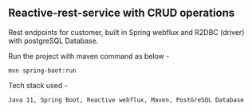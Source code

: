 ## Reactive-rest-service with CRUD operations 

Rest endpoints for customer, built in Spring webflux and R2DBC (driver) with postgreSQL Database.

Run the project with maven command as below - 

```
mvn spring-boot:run
```

Tech stack used - 

```
Java 11, Spring Boot, Reactive webflux, Maven, PostGreSQL Database
```
